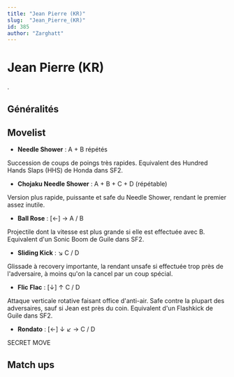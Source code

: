 ```yaml
---
title: "Jean Pierre (KR)"
slug:  "Jean_Pierre_(KR)"
id: 385
author: "Zarghatt"
---
```


# Jean Pierre (KR)

.

## Généralités

## Movelist

- **Needle Shower** : A + B répétés

Succession de coups de poings très rapides. Equivalent des Hundred Hands
Slaps (HHS) de Honda dans SF2.

- **Chojaku Needle Shower** : A + B + C + D (répétable)

Version plus rapide, puissante et safe du Needle Shower, rendant le
premier assez inutile.

- **Ball Rose** : \[←\] → A / B

Projectile dont la vitesse est plus grande si elle est effectuée avec B.
Equivalent d'un Sonic Boom de Guile dans SF2.

- **Sliding Kick** : ↘ C / D

Glissade à recovery importante, la rendant unsafe si effectuée trop près
de l'adversaire, à moins qu'on la cancel par un coup spécial.

- **Flic Flac** : \[↓\] ↑ C / D

Attaque verticale rotative faisant office d'anti-air. Safe contre la
plupart des adversaires, sauf si Jean est près du coin. Equivalent d'un
Flashkick de Guile dans SF2.

- **Rondato** : \[←\] ↓ ↙ → C / D

SECRET MOVE

## Match ups
